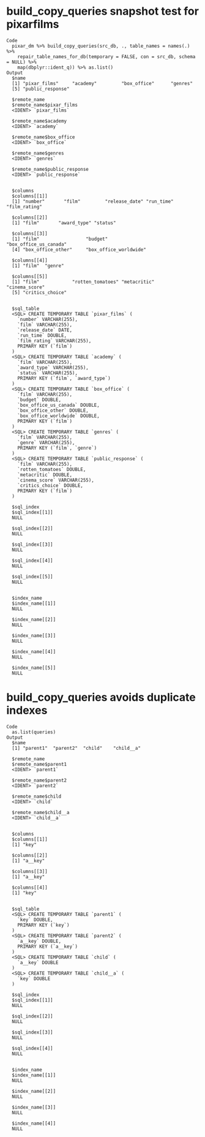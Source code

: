 # build_copy_queries snapshot test for pixarfilms

    Code
      pixar_dm %>% build_copy_queries(src_db, ., table_names = names(.) %>%
        repair_table_names_for_db(temporary = FALSE, con = src_db, schema = NULL) %>%
        map(dbplyr::ident_q)) %>% as.list()
    Output
      $name
      [1] "pixar_films"     "academy"         "box_office"      "genres"         
      [5] "public_response"
      
      $remote_name
      $remote_name$pixar_films
      <IDENT> `pixar_films`
      
      $remote_name$academy
      <IDENT> `academy`
      
      $remote_name$box_office
      <IDENT> `box_office`
      
      $remote_name$genres
      <IDENT> `genres`
      
      $remote_name$public_response
      <IDENT> `public_response`
      
      
      $columns
      $columns[[1]]
      [1] "number"       "film"         "release_date" "run_time"     "film_rating" 
      
      $columns[[2]]
      [1] "film"       "award_type" "status"    
      
      $columns[[3]]
      [1] "film"                 "budget"               "box_office_us_canada"
      [4] "box_office_other"     "box_office_worldwide"
      
      $columns[[4]]
      [1] "film"  "genre"
      
      $columns[[5]]
      [1] "film"            "rotten_tomatoes" "metacritic"      "cinema_score"   
      [5] "critics_choice" 
      
      
      $sql_table
      <SQL> CREATE TEMPORARY TABLE `pixar_films` (
        `number` VARCHAR(255),
        `film` VARCHAR(255),
        `release_date` DATE,
        `run_time` DOUBLE,
        `film_rating` VARCHAR(255),
        PRIMARY KEY (`film`)
      )
      <SQL> CREATE TEMPORARY TABLE `academy` (
        `film` VARCHAR(255),
        `award_type` VARCHAR(255),
        `status` VARCHAR(255),
        PRIMARY KEY (`film`, `award_type`)
      )
      <SQL> CREATE TEMPORARY TABLE `box_office` (
        `film` VARCHAR(255),
        `budget` DOUBLE,
        `box_office_us_canada` DOUBLE,
        `box_office_other` DOUBLE,
        `box_office_worldwide` DOUBLE,
        PRIMARY KEY (`film`)
      )
      <SQL> CREATE TEMPORARY TABLE `genres` (
        `film` VARCHAR(255),
        `genre` VARCHAR(255),
        PRIMARY KEY (`film`, `genre`)
      )
      <SQL> CREATE TEMPORARY TABLE `public_response` (
        `film` VARCHAR(255),
        `rotten_tomatoes` DOUBLE,
        `metacritic` DOUBLE,
        `cinema_score` VARCHAR(255),
        `critics_choice` DOUBLE,
        PRIMARY KEY (`film`)
      )
      
      $sql_index
      $sql_index[[1]]
      NULL
      
      $sql_index[[2]]
      NULL
      
      $sql_index[[3]]
      NULL
      
      $sql_index[[4]]
      NULL
      
      $sql_index[[5]]
      NULL
      
      
      $index_name
      $index_name[[1]]
      NULL
      
      $index_name[[2]]
      NULL
      
      $index_name[[3]]
      NULL
      
      $index_name[[4]]
      NULL
      
      $index_name[[5]]
      NULL
      
      

# build_copy_queries avoids duplicate indexes

    Code
      as.list(queries)
    Output
      $name
      [1] "parent1"  "parent2"  "child"    "child__a"
      
      $remote_name
      $remote_name$parent1
      <IDENT> `parent1`
      
      $remote_name$parent2
      <IDENT> `parent2`
      
      $remote_name$child
      <IDENT> `child`
      
      $remote_name$child__a
      <IDENT> `child__a`
      
      
      $columns
      $columns[[1]]
      [1] "key"
      
      $columns[[2]]
      [1] "a__key"
      
      $columns[[3]]
      [1] "a__key"
      
      $columns[[4]]
      [1] "key"
      
      
      $sql_table
      <SQL> CREATE TEMPORARY TABLE `parent1` (
        `key` DOUBLE,
        PRIMARY KEY (`key`)
      )
      <SQL> CREATE TEMPORARY TABLE `parent2` (
        `a__key` DOUBLE,
        PRIMARY KEY (`a__key`)
      )
      <SQL> CREATE TEMPORARY TABLE `child` (
        `a__key` DOUBLE
      )
      <SQL> CREATE TEMPORARY TABLE `child__a` (
        `key` DOUBLE
      )
      
      $sql_index
      $sql_index[[1]]
      NULL
      
      $sql_index[[2]]
      NULL
      
      $sql_index[[3]]
      NULL
      
      $sql_index[[4]]
      NULL
      
      
      $index_name
      $index_name[[1]]
      NULL
      
      $index_name[[2]]
      NULL
      
      $index_name[[3]]
      NULL
      
      $index_name[[4]]
      NULL
      
      

